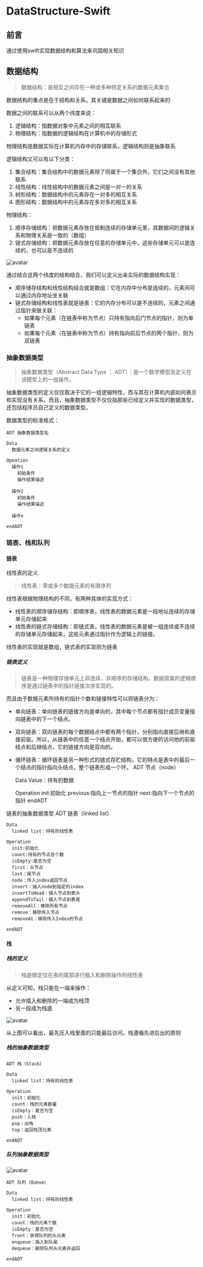 # DataStructure-Swift
## 前言
通过使用swift实现数据结构和算法来巩固相关知识
## 数据结构
> 数据结构：是相互之间存在一种或多种特定关系的数据元素集合

数据结构的重点是在于结构和关系，其关键是数据之间如何联系起来的

数据之间的联系可以从两个纬度来说：
1. 逻辑结构：指数据对象中元素之间的相互联系
2. 物理结构：指数据的逻辑结构在计算机中的存储形式

物理结构是数据实际在计算机内存中的存储联系，逻辑结构则是抽象联系

逻辑结构又可以有以下分类：
1. 集合结构：集合结构中的数据元素除了同属于一个集合外，它们之间没有其他联系
2. 线性结构：线性结构中的数据元素之间是一对一的关系
3. 树形结构：数据结构中的元素存在一对多的相互关系
4. 图形结构：数据结构中的元素存在多对多的相互关系

物理结构：
1. 顺序存储结构：把数据元素存放在抵制连续的存储单元里，其数据间的逻辑关系和物理关系是一致的（数组）
2. 链式存储结构：把数据元素存放在任意的存储单元中，这些存储单元可以是连续的，也可以是不连续的


![avatar](pic01.png)

通过结合这两个纬度的结构结合，我们可以定义出来实际的数据结构实现：
* 顺序储存结构和线性结构结合就是数组：它在内存中分布是连续的，元素间可以通过内存地址坐关联
* 链式存储结构和线性表就是链表：它的内存分布可以是不连续的，元素之间通过指针来做关联：
  * 如果每个元素（在链表中称为节点）只持有指向后门节点的指针，则为单链表
  * 如果每个元素（在链表中称为节点）持有指向前后节点的两个指针，则为双链表

### 抽象数据类型
>抽象数据类型（Abstract Data Type ： ADT）：是一个数学模型及定义在该模型上的一组操作。

抽象数据类型的定义仅仅取决于它的一组逻辑特性，而与其在计算机内部如何表示和实现没有关系。而且，抽象数据类型不仅仅指那些已经定义并实现的数据类型，还包括程序员自己定义的数据类型。

数据类型的标准格式：

    ADT 抽象数据类型名

    Data
      数据元素之间逻辑关系的定义

    Opeation
      操作1
        初始条件
        操作结果描述

      操作2
        初始条件
        操作结果描述

      操作n

    endADT

### 链表、栈和队列

#### 链表
线性表的定义
> 线性表：零或多个数据元素的有限序列

线性表根据物理结构的不同，有两种具体的实现方式：
* 线性表的顺序储存结构：即顺序表，线性表的数据元素是一段地址连续的存储单元存储起来
* 线性表的链式存储结构：即链式表，线性表的数据元素是被一组连续或不连续的存储单元存储起来，这些元素通过指针作为逻辑上的链接。

线性表的实现就是数组，链式表的实现则为链表

##### 链表定义
> 链表是一种物理存储单元上非连续、非顺序的存储结构，数据原属的逻辑顺序是通过链表中的指针链接次序实现的。

而且由于数据元素所持有的指针个数和链接特性可以将链表分为：
* 单向链表：单向链表的链接方向是单向的，其中每个节点都有指针成员变量指向链表中的下一个结点。
* 双向链表：双向链表的每个数据结点中都有两个指针，分别指向直接后继和直接前驱。所以，从链表中的任意一个结点开始，都可以很方便的访问他的前驱结点和后继结点，它的链接方向是双向的。
* 循环链表：循环链表是另一种形式的链式存贮结构，它的特点是表中的最后一个结点的指针指向头结点，整个链表形成一个环。
    ADT 节点（node）

    Data
      Value：持有的数据

    Operation
      init:初始化
      previous:指向上一节点的指针
      next:指向下一个节点的指针
    endADT

链表的抽象数据类型
    ADT 链表（linked list）

    Data
      linked list：持有的线性表

    Operation
      init:初始化
      count:持有的节点总个数
      isEmpty:是否为空
      first：头节点
      last：尾节点
      node：传入index返回节点
      insert：插入node到指定的index
      insertToHead：插入节点到表头
      appendToTail：插入节点到表尾
      removeAll：移除所有节点
      remove：移除传入节点
      removeAt：移除传入Index的节点

    endADT

#### 栈
##### 栈的定义
> 栈是限定仅在表的尾部进行插入和删除操作的线性表

从定义可知，栈只能在一端来操作：
* 允许插入和删除的一端成为栈顶
* 另一段成为栈底


![avatar](pic02.png)

从上图可以看出，最先压入栈里面的只能最后访问，栈遵循先进后出的原则

##### 栈的抽象数据类型
    ADT 栈（Stack）

    Data
      linked list：持有的线性表

    Operation
      init：初始化
      count：栈的元素数量
      isEmpty：是否为空
      push：入栈
      pop：出栈
      top：返回栈顶元素

    endADT

##### 队列抽象数据类型

![avatar](pic02.png)

    ADT 队列（Queue）

    Data
      linked list：持有的线性表

    Operation
      init：初始化
      count：栈的元素个数
      isEmpty：是否为空
      front：获得队列的头元素
      enqueue：插入到队尾
      dequeue：删除队列头元素并返回

    endADT
